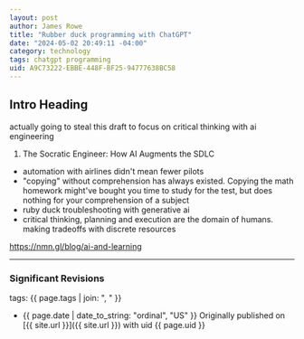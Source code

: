 ```yaml
---
layout: post
author: James Rowe
title: "Rubber duck programming with ChatGPT"
date: "2024-05-02 20:49:11 -04:00"
category: technology
tags: chatgpt programming
uid: A9C73222-EBBE-448F-BF25-94777638BC58
---
```


## Intro Heading

actually going to steal this draft to focus on critical thinking with ai engineering

1. The Socratic Engineer: How AI Augments the SDLC
- automation with airlines didn't mean fewer pilots
- "copying" without comprehension has always existed. Copying the math homework might've bought you time to study for the test, but does nothing for your comprehension of a subject
- ruby duck troubleshooting with generative ai
- critical thinking, planning and execution are the domain of humans. making tradeoffs with discrete resources

https://nmn.gl/blog/ai-and-learning





---

### Significant Revisions

tags: {{ page.tags | join: ", " }} <!-- todo move this somewhere -->

- {{ page.date | date_to_string: "ordinal", "US" }} Originally published on [{{ site.url }}]({{ site.url }}) with uid {{ page.uid }}

